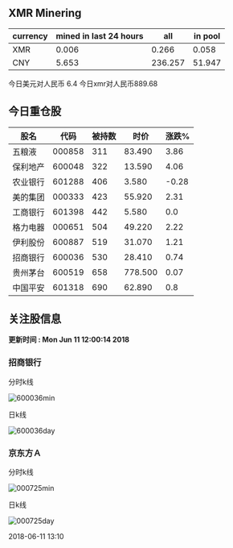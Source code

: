 ## XMR Minering

|currency|mined in last 24 hours|all|in pool|
|---|---|---|---|
|XMR|0.006|0.266|0.058|
|CNY|5.653|236.257|51.947|

今日美元对人民币 6.4	今日xmr对人民币889.68


## 今日重仓股 

|股名|代码|被持数|时价|涨跌%|
|---|---|---|---|---|
|五粮液|000858|311|83.490|3.86|
|保利地产|600048|322|13.590|4.06|
|农业银行|601288|406|3.580|-0.28|
|美的集团|000333|423|55.920|2.31|
|工商银行|601398|442|5.580|0.0|
|格力电器|000651|504|49.220|2.22|
|伊利股份|600887|519|31.070|1.21|
|招商银行|600036|530|28.410|0.74|
|贵州茅台|600519|658|778.500|0.07|
|中国平安|601318|690|62.890|0.8|

## 关注股信息
**更新时间 : Mon Jun 11 12:00:14 2018**
### 招商银行 
分时k线

![600036min](http://image.sinajs.cn/newchart/min/n/sh600036.gif)

日k线

![600036day](http://image.sinajs.cn/newchart/daily/n/sh600036.gif)

### 京东方Ａ 
分时k线

![000725min](http://image.sinajs.cn/newchart/min/n/sz000725.gif)

日k线

![000725day](http://image.sinajs.cn/newchart/daily/n/sz000725.gif)

2018-06-11 13:10